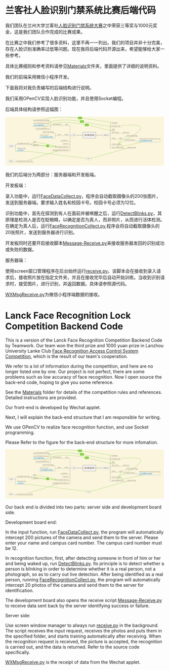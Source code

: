 # 兰客社人脸识别门禁系统比赛后端代码

我们团队在兰州大学兰客社[人脸识别门禁系统大赛](http://lanck.lzu.edu.cn/?p=456)之中荣获三等奖与1000元奖金，这是我们团队合作完成的比赛成果。

在比赛之中我们参考了很多资料，这里不再一一列出。我们的项目并非十分完美，存在人脸识别准确率过低等问题。现在我将后端代码开源出来，希望能够给大家一些参考。

具体比赛细则和参考资料请参见[Materials](./Materials)文件夹，里面提供了详细的说明资料。

我们的前端采用微信小程序开发。

下面我将对我负责编写的后端结构进行说明。

我们采用OPenCV实现人脸识别功能，并且使用Socket编程。

后端具体结构请参照这幅图：

![](structure.jpg)

我们的后端分为两部分：服务器端和开发板端。

开发板端：

录入功能中，运行[FaceDataCollect.py](./Development-Board/DetectBlinks.py)，程序会自动截取摄像头的200张图片，发送到服务器端。要求输入姓名和校园卡号。校园卡号必须为12位。

识别功能中，首先在探测到有人在面前并被唤醒之后，运行[DetectBlinks.py](./Development-Board/DetectBlinks.py)，其原理是检测人是否在眨眼睛，以确定是否为真人，而非照片，从而进行活体检测。在确定为真人后，运行[FaceRecognitionCollect.py](./Development-Board/FaceRecognitionCollect.py),程序会将自动截取摄像头的20张照片，发送到服务器进行识别。

开发板同时还要开启接收脚本[Message-Receive.py](./Development-Board/Message-Receive.py)来接收服务器发回的识别成功或失败的数据。

服务器端：

使用screen窗口管理程序在后台始终运行[receive.py](./Server/receive.py)。该脚本会在接收到录入请求后，接收照片放在指定文件夹，并且在接收完毕后自动开始训练。当收到识别请求时，接受图片，进行识别，并返回数据。具体请参照源代码。

[WXMsgReceive.py](./Server/WXMsgReceive.py)为微信小程序端数据的接收。

# Lanck Face Recognition Lock Competition Backend Code

This is a version of the Lanck Face Recognition Competition Backend Code by Teamwork.
Our team won the third prize and 1000 yuan prize in Lanzhou University Lanke Club [Face Recognition Access Control System Competition](http://lanck.lzu.edu.cn/?P=456), which is the result of our team's cooperation.

We refer to a lot of information during the competition, and here are no longer listed one by one. Our project is not perfect, there are some problems such as low accuracy of face recognition. Now I open source the back-end code, hoping to give you some reference.

See the [Materials](./Materials) folder for details of the competition rules and references. Detailed instructions are provided.

Our front-end is developed by Wechat applet.

Next, I will explain the back-end structure that I am responsible for writing.

We use OPenCV to realize face recognition function, and use Socket programming.

Please Refer to the figure for the back-end structure for more infomation.

![](structure.jpg)

Our back end is divided into two parts: server side and development board side.

Development board end:

In the input function, run [FaceDataCollect.py](./Development-Board/DetectBlinks.py), the program will automatically intercept 200 pictures of the camera and send them to the server. Please enter your name and campus card number. The campus card number must be 12.

In recognition function, first, after detecting someone in front of him or her and being waked up, run [DetectBlinks.py](./Development-Board/DetectBlinks.py). Its principle is to detect whether a person is blinking in order to determine whether it is a real person, not a photograph, so as to carry out live detection. After being identified as a real person, running [FaceRecognitionCollect.py](./Development-Board/FaceRecognitionCollect.py), the program will automatically intercept 20 photos of the camera and send them to the server for identification.

The development board also opens the receive script [Message-Receive.py](./Development-Board/Message-Receive.py) to receive data sent back by the server identifying success or failure.

Server side:

Use screen window manager to always run [receive.py](./Server/receive.py) in the background. The script receives the input request, receives the photos and puts them in the specified folder, and starts training automatically after receiving. When the recognition request is received, the picture is accepted, the recognition is carried out, and the data is returned. Refer to the source code specifically.

[WXMsgReceive.py](./Server/WXMsgReceive.py) is the receipt of data from the Wechat applet.
